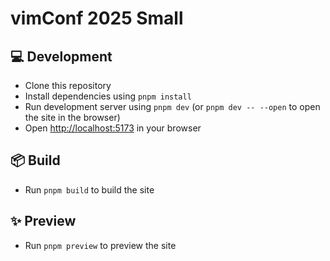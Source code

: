# vimConf 2025 Small

## 💻 Development

- Clone this repository
- Install dependencies using `pnpm install`
- Run development server using `pnpm dev` (or `pnpm dev -- --open` to open the site in the browser)
- Open [http://localhost:5173](http://localhost:5173) in your browser

## 📦 Build

- Run `pnpm build` to build the site

## ✨ Preview

- Run `pnpm preview` to preview the site

